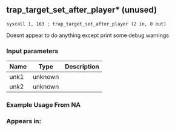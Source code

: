 ## trap_target_set_after_player* (unused)

`syscall 1, 163 ; trap_target_set_after_player (2 in, 0 out)`

Doesnt appear to do anything except print some debug warnings

### Input parameters
| Name | Type | Description
|------|------|------------
| unk1   | unknown   | 
| unk2   | unknown   | 


### Example Usage From NA



### Appears in:



